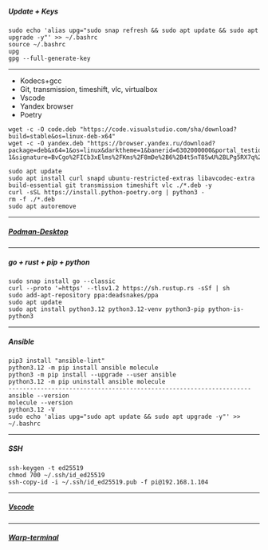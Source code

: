 ##### Update + Keys
```
sudo echo 'alias upg="sudo snap refresh && sudo apt update && sudo apt upgrade -y"' >> ~/.bashrc
source ~/.bashrc
upg
gpg --full-generate-key
```
--------------------------------------------------------------------
- Kodecs+gcc
- Git, transmission, timeshift, vlc, virtualbox
- Vscode
- Yandex browser
- Poetry
```
wget -c -O code.deb "https://code.visualstudio.com/sha/download?build=stable&os=linux-deb-x64"
wget -c -O yandex.deb "https://browser.yandex.ru/download?package=deb&x64=1&os=linux&darktheme=1&banerid=6302000000&portal_testids=1114347%2F-1&signature=BvCgo%2FICb3xElms%2FKms%2F8mDe%2B6%2B4t5nT85wU%2BLPg5RX7q%2FN1k2Wr6kAVMgikE18me3mSyZbxtFMUn29N7GhN1Q%3D%3D"

sudo apt update
sudo apt install curl snapd ubuntu-restricted-extras libavcodec-extra build-essential git transmission timeshift vlc ./*.deb -y
curl -sSL https://install.python-poetry.org | python3 -
rm -f ./*.deb
sudo apt autoremove
```
--------------------------------------------------------------------
##### [Podman-Desktop](https://podman-desktop.io/docs/installation/linux-install)
--------------------------------------------------------------------
##### go + rust + pip + python
```
sudo snap install go --classic
curl --proto '=https' --tlsv1.2 https://sh.rustup.rs -sSf | sh
sudo add-apt-repository ppa:deadsnakes/ppa
sudo apt update
sudo apt install python3.12 python3.12-venv python3-pip python-is-python3
```
--------------------------------------------------------------------
##### Ansible
```
pip3 install "ansible-lint"
python3.12 -m pip install ansible molecule
python3 -m pip install --upgrade --user ansible
python3.12 -m pip uninstall ansible molecule
--------------------------------------------------------------------
ansible --version
molecule --version
python3.12 -V
sudo echo 'alias upg="sudo apt update && sudo apt upgrade -y"' >> ~/.bashrc
```
--------------------------------------------------------------------
##### SSH
```
ssh-keygen -t ed25519
chmod 700 ~/.ssh/id_ed25519
ssh-copy-id -i ~/.ssh/id_ed25519.pub -f pi@192.168.1.104
```
--------------------------------------------------------------------
##### [Vscode](https://code.visualstudio.com)
--------------------------------------------------------------------
##### [Warp-terminal](https://www.warp.dev)
